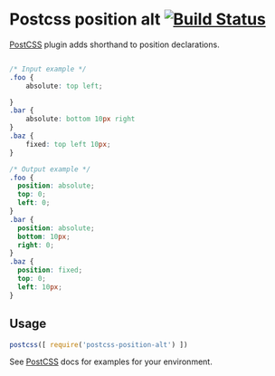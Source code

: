 # Postcss position alt [![Build Status][ci-img]][ci]

[PostCSS] plugin adds shorthand to position declarations.

[PostCSS]: https://github.com/postcss/postcss
[ci-img]:  https://travis-ci.org/sylvainbaronnet/postcss-position-alt.svg
[ci]:      https://travis-ci.org/sylvainbaronnet/postcss-position-alt

```css

/* Input example */
.foo {
    absolute: top left;

}
.bar {
    absolute: bottom 10px right
}
.baz {
    fixed: top left 10px;
}
```

```css
/* Output example */
.foo {
  position: absolute;
  top: 0;
  left: 0;
}
.bar {
  position: absolute;
  bottom: 10px;
  right: 0;
}
.baz {
  position: fixed;
  top: 0;
  left: 10px;
}
```

## Usage

```js
postcss([ require('postcss-position-alt') ])
```

See [PostCSS] docs for examples for your environment.
